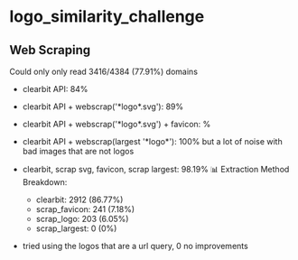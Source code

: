 # logo_similarity_challenge

## Web Scraping

Could only only read 3416/4384 \(77.91\%\) domains

- clearbit API: 84%
- clearbit API + webscrap('\*logo\*.svg'): 89%
- clearbit API + webscrap('\*logo\*.svg') + favicon: %
- clearbit API + webscrap(largest '\*logo\*'): 100% but a lot of noise with bad images that are not logos

- clearbit, scrap svg, favicon, scrap largest: 98.19%
📊 Extraction Method Breakdown:
  - clearbit: 2912 (86.77%)
  - scrap_favicon: 241 (7.18%)
  - scrap_logo: 203 (6.05%)
  - scrap_largest: 0 (0%)

- tried using the logos that are a url query, 0 no improvements